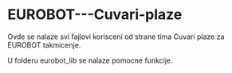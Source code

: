 # EUROBOT---Cuvari-plaze
Ovde se nalaze svi fajlovi korisceni od strane tima Cuvari plaze za EUROBOT takmicenje.

U folderu eurobot_lib se nalaze pomocne funkcije.
